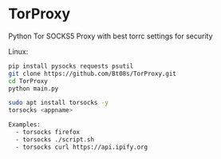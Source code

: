 # TorProxy
Python Tor SOCKS5 Proxy with best torrc settings for security

Linux:
```bash
pip install pysocks requests psutil
git clone https://github.com/Bt08s/TorProxy.git
cd TorProxy
python main.py

sudo apt install torsocks -y
torsocks <appname>

Examples:
  - torsocks firefox
  - torsocks ./script.sh
  - torsocks curl https://api.ipify.org
```
